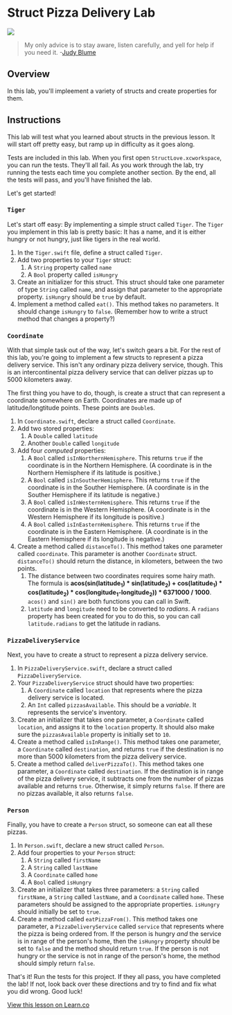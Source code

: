 # Struct Pizza Delivery Lab 

![](http://i.imgur.com/5EXsgMl.jpg)  

> My only advice is to stay aware, listen carefully, and yell for help if you need it. -[Judy Blume](https://en.wikipedia.org/wiki/Judy_Blume)

## Overview

In this lab, you'll impleement a variety of structs and create properties for them. 

## Instructions

This lab will test what you learned about structs in the previous lesson. It will start off pretty easy, but ramp up in difficulty as it goes along.

Tests are included in this lab. When you first open `StructLove.xcworkspace`, you can run the tests. They'll all fail. As you work through the lab, try running the tests each time you complete another section. By the end, all the tests will pass, and you'll have finished the lab.

Let's get started!

### `Tiger`

Let's start off easy: By implementing a simple struct called `Tiger`. The `Tiger` you implement in this lab is pretty basic: It has a name, and it is either hungry or not hungry, just like tigers in the real world.

1. In the `Tiger.swift` file, define a struct called `Tiger`.
2. Add two properties to your `Tiger` struct:
	1. A `String` property called `name`
	2. A `Bool` property called `isHungry`
3. Create an initializer for this struct. This struct should take one parameter of type `String` called `name`, and assign that parameter to the appropriate property. `isHungry` should be `true` by default.
4. Implement a method called `eat()`. This method takes no parameters. It should change `isHungry` to `false`. (Remember how to write a struct method that changes a property?)

### `Coordinate`

With that simple task out of the way, let's switch gears a bit. For the rest of this lab, you're going to implement a few structs to represent a pizza delivery service. This isn't any ordinary pizza delivery service, though. This is an intercontinental pizza delivery service that can deliver pizzas up to 5000 kilometers away.

The first thing you have to do, though, is create a struct that can represent a coordinate somewhere on Earth. Coordinates are made up of latitude/longtitude points. These points are `Double`s.

1. In `Coordinate.swift`, declare a struct called `Coordinate`.
2. Add two stored properties:
	1. A `Double` called `latitude`
	2. Another `Double` called `longitude`
3. Add four _computed_ properties:
	1. A `Bool` called `isInNorthernHemisphere`. This returns `true` if the coordinate is in the Northern Hemisphere. (A coordinate is in the Northern Hemisphere if its latitude is positive.)
	2. A `Bool` called `isInSoutherHemisphere`. This returns `true` if the coordinate is in the Souther Hemisphere. (A coordinate is in the Souther Hemisphere if its latitude is negative.)
	3. A `Bool` called `isInWesternHemisphere`. This returns `true` if the coordinate is in the Western Hemisphere. (A coordinate is in the Western Hemisphere if its longitude is positive.)
	4. A `Bool` called `isInEasternHemisphere`. This returns `true` if the coordinate is in the Eastern Hemisphere. (A coordinate is in the Eastern Hemisphere if its longitude is negative.)
4. Create a method called `distanceTo()`. This method takes one parameter called `coordinate`. This parameter is another `Coordinate` struct. `distanceTo()` should return the distance, in kilometers, between the two points.
	1. The distance between two coordinates requires some hairy math. The formula is **acos(sin(latitude<sub>1</sub>) * sin(latitude<sub>2</sub>) + cos(latitude<sub>1</sub>) * cos(latitude<sub>2</sub>) * cos(longitude<sub>1</sub>-longitude<sub>2</sub>)) * 6371000 / 1000**. `acos()` and `sin()` are both functions you can call in Swift.
	2. `latitude` and `longitude` need to be converted to _radians_. A `radians` property has been created for you to do this, so you can call `latitude.radians` to get the latitude in radians.

### `PizzaDeliveryService`

Next, you have to create a struct to represent a pizza delivery service.

1. In `PizzaDeliveryService.swift`, declare a struct called `PizzaDeliveryService`.
2. Your `PizzaDeliveryService` struct should have two properties:
	1. A `Coordinate` called `location` that represents where the pizza delivery service is located.
	2. An `Int` called `pizzasAvailable`. This should be a _variable_. It represents the service's inventory.
3. Create an initializer that takes one parameter, a `Coordinate` called `location`, and assigns it to the `location` property. It should also make sure the `pizzasAvailable` property is initially set to `10`.
4. Create a method called `isInRange()`. This method takes one parameter, a `Coordinate` called `destination`, and returns `true` if the destination is no more than 5000 kilometers from the pizza delivery service.
5. Create a method called `deliverPizzaTo()`. This method takes one parameter, a `Coordinate` called `destination`. If the destination is in range of the pizza delivery service, it subtracts one from the number of pizzas available and returns `true`. Otherwise, it simply returns `false`. If there are no pizzas available, it also returns `false`.

### `Person`

Finally, you have to create a `Person` struct, so someone can eat all these pizzas.

1. In `Person.swift`, declare a new struct called `Person`.
2. Add four properties to your `Person` struct:
	1. A `String` called `firstName`
	2. A `String` called `lastName`
	3. A `Coordinate` called `home`
	4. A `Bool` called `isHungry`
3. Create an initializer that takes three parameters: a `String` called `firstName`, a `String` called `lastName`, and a `Coordinate` called `home`. These parameters should be assigned to the appropriate properties. `isHungry` should initially be set to `true`.
4. Create a method called `eatPizzaFrom()`. This method takes one parameter, a `PizzaDeliveryService` called `service` that represents where the pizza is being ordered from. If the person is hungry _and_ the service is in range of the person's home, then the `isHungry` property should be set to `false` and the method should return `true`. If the person is not hungry or the service is not in range of the person's home, the method should simply return `false`.

That's it! Run the tests for this project. If they all pass, you have completed the lab! If not, look back over these directions and try to find and fix what you did wrong. Good luck!

<a href='https://learn.co/lessons/StructL' data-visibility='hidden'>View this lesson on Learn.co</a>

